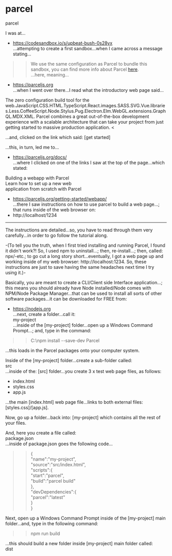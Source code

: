 # parcel
parcel

I was at...  
- https://codesandbox.io/s/upbeat-bush-0s28yx  
...attempting to create a first sandbox...when I came across a message stating...

>> We use the same configuration as Parcel to bundle this sandbox, you can find more
  info about Parcel 
  <a href="https://parceljs.org" target="_blank" rel="noopener noreferrer">here</a>.  
...here, meaning...    
- https://parceljs.org  
...when I went over there...I read what the introductory web page said...  

>
The zero configuration build tool for the web.JavaScript.CSS.HTML.TypeScript.React.images.SASS.SVG.Vue.libraries.Less.CoffeeScript.Node.Stylus.Pug.Electron.Elm.WebGL.extensions.GraphQL.MDX.XML.
Parcel combines a great out-of-the-box development experience with a scalable architecture that can take your project from just getting started to massive production application.
<  

...and, clicked on the link which said: [get started]  

...this, in turn, led me to...  
- https://parceljs.org/docs/  
...where I clicked on one of the links I saw at the top of the page...which stated:  

Building a webapp with Parcel  
Learn how to set up a new web   
application from scratch with Parcel  

- https://parceljs.org/getting-started/webapp/  
...there I saw instructions on how to use parcel to build a web page...;    
that runs inside of the web browser on:  
- http://localhost/1234  

-----

The instructions are detailed...so, you have to read through them very carefully...in order to go follow the tutorial along.  

-(To tell you the truth, when I first tried installing and running Parcel, I found it didn't work?! So, I used npm to uninstall...; then, re-install...; then, called: npx/-etc.; to go cut a long story short...eventually, I got a web page up and working inside of my web browser: http://localhost:1234. So, these instructions are just to save having the same headaches next time I try using it.)-  

Basically, you are meant to create a CLI/Client side Interface application...; this means you should already have Node installed/Node comes with NPM/Node Package Manager...that can be used to install all sorts of other software packages...it can be downloaded for FREE from:   
- https://nodejs.org  
...next, create a folder...call it:   
my-project    
...inside of the [my-project] folder...open up a Windows Command Prompt...; and, type in the command:     

>> C:\npm install --save-dev Parcel    

...this loads in the Parcel packages onto your computer system.     

Inside of the [my-project] folder...create a sub-folder called:     
src   
...inside of the: [src] folder...you create 3 x test web page files, as follows:  

- index.html  
- styles.css
- app.js  

...the main [index.html] web page file...links to both external files: [styles.css]/[app.js].      

Now, go up a folder...back into: [my-project] which contains all the rest of your files.  

And, here you create a file called:    
package.json  
...inside of package.json goes the following code...  

>>{  
>> "name":"my-project",  
>> "source":"src/index.html",  
>> "scripts":{  
>>  "start":"parcel",  
>>  "build":"parcel build"  
>> },  
>> "devDependencies":{  
>>  "parcel":"latest"  
>> }  
>>}    

Next,  open up a Windows Command Prompt inside of the [my-project] main folder...and, type in the following command:

>> npm run build  

...this should build a new folder inside [my-project] main folder called:  
dist











